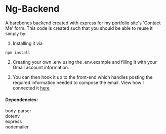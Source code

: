 # Ng-Backend
A barebones backend created with express for my [portfolio site's](https://chrisnng.github.io/Ng/) 'Contact Me' form. This code is created such that you should be able to reuse it simply by:
 
1. Installing it via 
```
npm install
```
2. Creating your own .env using the .env.example and filling it with your Gmail account information.

3. You can then hook it up to the front-end which handles posting the required information needed to compose the email. View how I connected it [here](https://github.com/ChrisnNg/Ng/blob/master/src/components/Modal.js)

#### Dependencies:
  body-parser\
  dotenv\
  express\
  nodemailer